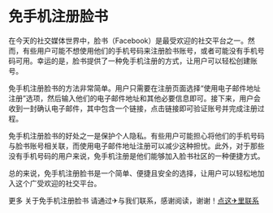 # 免手机注册脸书

在今天的社交媒体世界中，脸书（Facebook）是最受欢迎的社交平台之一。然而，有些用户可能不想使用他们的手机号码来注册脸书账号，或者可能没有手机号码可用。幸运的是，脸书提供了一种免手机注册的方式，让用户可以轻松创建账号。

免手机注册脸书的方法非常简单。用户只需要在注册页面选择“使用电子邮件地址注册”选项，然后输入他们的电子邮件地址和其他必要信息即可。接下来，用户会收到一封确认电子邮件，其中包含一个链接，点击链接即可验证账号并完成注册过程。

免手机注册脸书的好处之一是保护个人隐私。有些用户可能担心将他们的手机号码与脸书账号相关联，而使用电子邮件地址注册可以减少这种担忧。此外，对于那些没有手机号码的用户来说，免手机注册是他们能够加入脸书社区的一种便捷方式。

总的来说，免手机注册脸书是一个简单、便捷且安全的选择，让用户可以轻松地加入这个广受欢迎的社交平台。

更多 关于免手机注册脸书 请通过✈与我们联系，感谢阅读，谢谢！[点这✈里联系](https://sms.k02.cc)